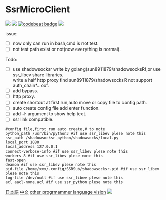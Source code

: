 # SsrMicroClient  
[![](https://img.shields.io/github/license/asutorufa/ssrmicroclient.svg)](https://raw.githubusercontent.com/Asutorufa/SsrMicroClient/master/LICENSE)
[![](https://img.shields.io/github/release-pre/asutorufa/ssrmicroclient.svg)](https://github.com/Asutorufa/SsrMicroClient/releases)
[![codebeat badge](https://codebeat.co/badges/2cd0e124-3207-4453-8bd1-7bfc50ad68c9)](https://codebeat.co/projects/github-com-asutorufa-ssrmicroclient-master)
![](https://img.shields.io/github/languages/top/asutorufa/ssrmicroclient.svg)  

issue:
- [ ] now only can run in bash,cmd is not test.
- [ ] not test path exist or not(now everything is normal).

Todo:
- [ ] use shadowsocksr write by golang(sun8911879/shadowsocksR),or use ssr_libev share libraries.  
      write a half http proxy find sun8911879/shadowsocksR not support auth_chain*...oof.  
- [ ] add bypass.
- [ ] http proxy.
- [ ] create shortcut at first run,auto move or copy file to config path.
- [ ] auto create config file add enter function.
- [ ] add `-h` argument to show help text.
- [ ] ssr link compatible. 

```
#config file,first run auto create,# to note
python_path /usr/bin/python3 #if use ssr_libev plese note this
ssr_path /shadowsocksr-python/shadowsocks/local.py
local_port 1080
local_address 127.0.0.1
connect-verbose-info #if use ssr_libev plese note this
workers 8 #if use ssr_libev plese note this
fast-open
deamon #if use ssr_libev plese note this
pid-file /home/xxx/.config/SSRSub/shadowsocksr.pid #if use ssr_libev plese note this
log-file /dev/null #if use ssr_libev plese note this
acl aacl-none.acl #if use ssr_python plese note this
```
[日本語](https://github.com/Asutorufa/SSRSubscriptionDecode/blob/master/readme_jp.md) [中文](https://github.com/Asutorufa/SSRSubscriptionDecode/blob/master/readme_cn.md) [other progrmammer language vision](https://github.com/Asutorufa/SSRSubscriptionDecode/blob/master/readme_others.md) 
![](https://raw.githubusercontent.com/Asutorufa/SsrMicroClient/master/img/SSRSubv0.1alpha.png)